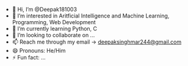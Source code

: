 - 👋 Hi, I’m @Deepak181003
- 👀 I’m interested in Aritficial Intelligence and Machine Learning, Programming, Web Development  
- 🌱 I’m currently learning Python, C
- 💞️ I’m looking to collaborate on ...
- 📫 Reach me through my email -> deepaksinghmar244@gmail.com
- 😄 Pronouns: He/Him
- ⚡ Fun fact: ...

<!---
Deepak181003/Deepak181003 is a ✨ special ✨ repository because its `README.md` (this file) appears on your GitHub profile.
You can click the Preview link to take a look at your changes.
--->

